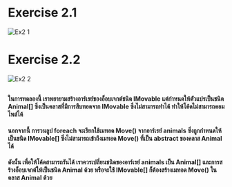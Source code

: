 # Exercise 2.1
![Ex2 1](https://github.com/65030179179Pattarapon/03376836-OOP-2566-Lab-13/assets/144198506/6eb0e37e-366c-4503-8915-8359b1515a3e)

# Exercise 2.2
![Ex2 2](https://github.com/65030179179Pattarapon/03376836-OOP-2566-Lab-13/assets/144198506/1cab59e3-e3d0-4415-aaeb-5ca011a04c64)

##
#### ในการทดลองนี้ เราพยายามสร้างอาร์เรย์ของอ็อบเจกต์ชนิด IMovable แต่กำหนดให้ตัวแปรเป็นชนิด Animal[] ซึ่งเป็นคลาสที่มีการสืบทอดจาก IMovable ซึ่งไม่สามารถทำได้ ทำให้โค้ดไม่สามารถคอมไพล์ได้

#### นอกจากนี้ การวนลูป foreach จะเรียกใช้เมทอด Move() จากอาร์เรย์ animals ซึ่งถูกกำหนดให้เป็นชนิด IMovable[] ซึ่งไม่สามารถเข้าถึงเมทอด Move() ที่เป็น abstract ของคลาส Animal ได้

#### ดังนั้น เพื่อให้โค้ดสามารถรันได้ เราควรเปลี่ยนชนิดของอาร์เรย์ animals เป็น Animal[] และการสร้างอ็อบเจกต์ให้เป็นชนิด Animal ด้วย หรือจะใช้ IMovable[] ก็ต้องสร้างเมทอด Move() ในคลาส Animal ด้วย
